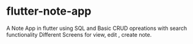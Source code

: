 # flutter-note-app
 A Note App in flutter using SQL and Basic CRUD opreations with search functionality
 Different Screens for view, edit , create  note.
 
